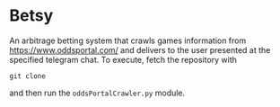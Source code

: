 ﻿# Betsy

An arbitrage betting system that crawls games information from https://www.oddsportal.com/ and delivers to the user presented at the specified telegram chat.
To execute, fetch the repository with

```git clone```

and then run the ```oddsPortalCrawler.py``` module.
